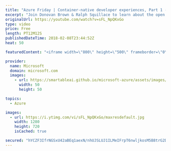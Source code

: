 ```yaml
---
title: "Azure Friday | Container-native developer experiences, Part 1 - Overview"
excerpt: "Join Donovan Brown & Ralph Squillace to learn about the open source tool chain that enables container-native, microservice-oriented app development and delivery in Kubernetes. They cover the challenges of adopting containers as a code delivery technology and some of the tools that help address them:"
originalUrl: https://youtube.com/watch?v=sFL_NpQKxGo
type: video
price: Free
length: PT12M12S
publishedDateTime: 2018-02-08T23:44:52Z
heat: 50

featuredContent: "<iframe width=\"800\" height=\"500\" frameborder=\"0\" src=\"https://www.youtube.com/embed/sFL_NpQKxGo\" allow=\"accelerometer; autoplay; encrypted-media; gyroscope; picture-in-picture\" allowfullscreen></iframe>"

provider:
  name: Microsoft
  domain: microsoft.com
  images:
    - url: https://smartableai.github.io/microsoft-azure/assets/images/organizations/microsoft.com-50x50.jpg
      width: 50
      height: 50

topics:
  - Azure

images:
  - url: https://i.ytimg.com/vi/sFL_NpQKxGo/maxresdefault.jpg
    width: 1280
    height: 720
    isCached: true

secured: "hYCZF3IfrNGSxU42aBEq1aexN/nhUJSLUJ1ILMeIFrpT6nwljkosM5B8trG2DMwUOabPQNpMqWS12iDhyzWxMtigZyIa1LeK0ne4oXj/zqNP2ZnR3E1vEqp7SQ4NlBua4BtoCx2VGdMkyZdo2KJf5KtpelhDNQLOv3RGAqZMpUTsI73cF1zfyShSu+Y0znuyBn2vhYYJZeyFRWWLjZBYlxUWNSP/lXHws6swsxYfRWQr44gyaLbzjO04OFVOVG1ore0cxSh0a3AgZeiJ9PaC+rMTmABYm29nG5CqAVJ8wKmgv1MInUHNeZAb9+iTQOC3SVKcb/gjelr/SNZ6a9p4sfQN7DWHZR+J/LaHsXP1RlSjPdtF4+xZYnWT6sJS3DsEfwR4jHliHYqZN/2Da1s4dj6Cl2rjR9mU0lWAeCDC7zo=;vrQ15wN5VPWNSgZ28x2Qjw=="
---
```


